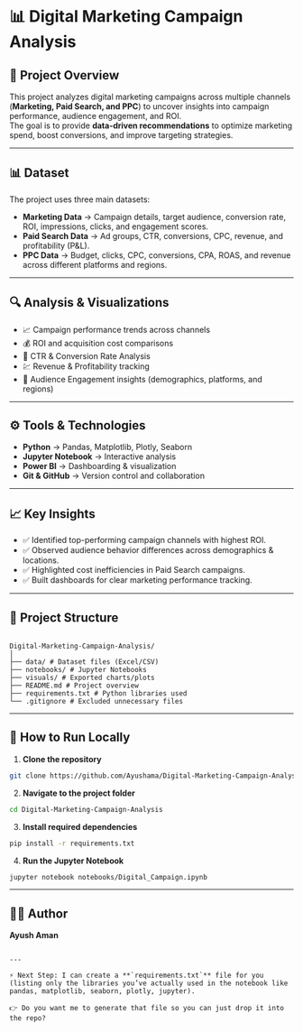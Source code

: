 # 📊 Digital Marketing Campaign Analysis  

## 📌 Project Overview  
This project analyzes digital marketing campaigns across multiple channels (**Marketing, Paid Search, and PPC**) to uncover insights into campaign performance, audience engagement, and ROI.  
The goal is to provide **data-driven recommendations** to optimize marketing spend, boost conversions, and improve targeting strategies.  

---

## 📊 Dataset  
The project uses three main datasets:  

- **Marketing Data** → Campaign details, target audience, conversion rate, ROI, impressions, clicks, and engagement scores.  
- **Paid Search Data** → Ad groups, CTR, conversions, CPC, revenue, and profitability (P&L).  
- **PPC Data** → Budget, clicks, CPC, conversions, CPA, ROAS, and revenue across different platforms and regions.  

---

## 🔍 Analysis & Visualizations  
- 📈 Campaign performance trends across channels  
- 💰 ROI and acquisition cost comparisons  
- 🎯 CTR & Conversion Rate Analysis  
- 💹 Revenue & Profitability tracking  
- 👥 Audience Engagement insights (demographics, platforms, and regions)  

---

## ⚙️ Tools & Technologies  
- **Python** → Pandas, Matplotlib, Plotly, Seaborn  
- **Jupyter Notebook** → Interactive analysis  
- **Power BI** → Dashboarding & visualization  
- **Git & GitHub** → Version control and collaboration  

---

## 📈 Key Insights  
- ✅ Identified top-performing campaign channels with highest ROI.  
- ✅ Observed audience behavior differences across demographics & locations.  
- ✅ Highlighted cost inefficiencies in Paid Search campaigns.  
- ✅ Built dashboards for clear marketing performance tracking.  

---

## 📂 Project Structure  

```

Digital-Marketing-Campaign-Analysis/
│
├── data/ # Dataset files (Excel/CSV)
├── notebooks/ # Jupyter Notebooks
├── visuals/ # Exported charts/plots
├── README.md # Project overview
├── requirements.txt # Python libraries used
└── .gitignore # Excluded unnecessary files

````

---

## 🚀 How to Run Locally  

1. **Clone the repository**  
```bash
git clone https://github.com/Ayushama/Digital-Marketing-Campaign-Analysis.git
````

2. **Navigate to the project folder**

```bash
cd Digital-Marketing-Campaign-Analysis
```

3. **Install required dependencies**

```bash
pip install -r requirements.txt
```

4. **Run the Jupyter Notebook**

```bash
jupyter notebook notebooks/Digital_Campaign.ipynb
```

---

## 👨‍💻 Author

**Ayush Aman**

```

---

⚡ Next Step: I can create a **`requirements.txt`** file for you (listing only the libraries you’ve actually used in the notebook like pandas, matplotlib, seaborn, plotly, jupyter).  

👉 Do you want me to generate that file so you can just drop it into the repo?
```
